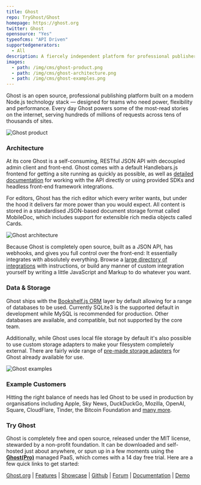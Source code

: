 ```yaml
---
title: Ghost
repo: TryGhost/Ghost
homepage: https://ghost.org
twitter: Ghost
opensource: "Yes"
typeofcms: "API Driven"
supportedgenerators:
  - All
description: A fiercely independent platform for professional publishers. Headless Node.js REST API for developers, beautiful Ember.js admin client for editors. Used by Apple, NASA, Sky News, OpenAI & many more.
images:
  - path: /img/cms/ghost-product.png
  - path: /img/cms/ghost-architecture.png
  - path: /img/cms/ghost-examples.png
---
```


Ghost is an open source, professional publishing platform built on a modern Node.js technology stack — designed for teams who need power, flexibility and performance. Every day Ghost powers some of the most-read stories on the internet, serving hundreds of millions of requests across tens of thousands of sites.

<img src="img/cms/ghost-product.png" alt="Ghost product" />

### Architecture

At its core Ghost is a self-consuming, RESTful JSON API with decoupled admin client and front-end. Ghost comes with a default Handlebars.js frontend for getting a site running as quickly as possible, as well as [detailed documentation](https://docs.ghost.org) for working with the API directly or using provided SDKs and headless front-end framework integrations.

For editors, Ghost has the rich editor which every writer wants, but under the hood it delivers far more power than you would expect. All content is stored in a standardised JSON-based document storage format called MobileDoc, which includes support for extensible rich media objects called Cards.

<img src="img/cms/ghost-architecture.png" alt="Ghost architecture" />

Because Ghost is completely open source, built as a JSON API, has webhooks, and gives you full control over the front-end: It essentially integrates with absolutely everything. Browse a [large directory of integrations](https://docs.ghost.org/integrations/) with instructions, or build any manner of custom integration yourself by writing a little JavaScript and Markup to do whatever you want.

### Data & Storage

Ghost ships with the [Bookshelf.js ORM](http://bookshelfjs.org/) layer by default allowing for a range of databases to be used. Currently SQLite3 is the supported default in development while MySQL is recommended for production. Other databases are available, and compatible, but not supported by the core team.

Additionally, while Ghost uses local file storage by default it's also possible to use custom storage adapters to make your filesystem completely external. There are fairly wide range of [pre-made storage adapters](https://docs.ghost.org/concepts/storage-adapters/) for Ghost already available for use.

<img src="img/cms/ghost-examples.png" alt="Ghost examples" />

### Example Customers

Hitting the right balance of needs has led Ghost to be used in production by organisations including Apple, Sky News, DuckDuckGo, Mozilla, OpenAI, Square, CloudFlare, Tinder, the Bitcoin Foundation and [many more](https://ghost.org/customers/).

### Try Ghost

Ghost is completely free and open source, released under the MIT license, stewarded by a non-profit foundation. It can be downloaded and self-hosted just about anywhere, or spun up in a few moments using the **[Ghost(Pro)](https://ghost.org/pricing/)** managed PaaS, which comes with a 14 day free trial. Here are a few quick links to get started:

[Ghost.org](https://ghost.org) | [Features](https://ghost.org/features) | [Showcase](https://ghost.org/customers) | [Github](https://github.com/tryghost/ghost) | [Forum](https://forum.ghost.org/) | [Documentation](https://docs.ghost.org/) | [Demo](https://demo.ghost.io)

<style>.images{display:none}</style>
